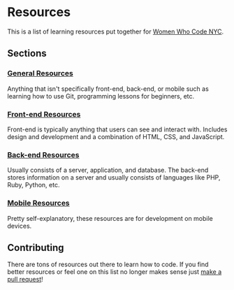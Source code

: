 # Resources

This is a list of learning resources put together for [Women Who Code NYC](http://www.meetup.com/WomenWhoCodeNYC/).

## Sections

### [General Resources](general-resources.md)
Anything that isn't specifically front-end, back-end, or mobile such as learning how to use Git, programming lessons for beginners, etc.

### [Front-end Resources](frontend-resources.md)
Front-end is typically anything that users can see and interact with.  Includes design and development and a combination of HTML, CSS, and JavaScript.

### [Back-end Resources](backend-resources.md)
Usually consists of a server, application, and database.  The back-end stores information on a server and usually consists of languages like PHP, Ruby, Python, etc.

### [Mobile Resources](mobile-resources.md)
Pretty self-explanatory, these resources are for development on mobile devices.

## Contributing

There are tons of resources out there to learn how to code.  If you find better resources or feel one on this list no longer makes sense just [make a pull request](https://www.atlassian.com/git/tutorials/making-a-pull-request)!
